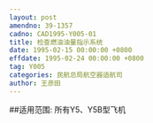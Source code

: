 ```yaml
---
layout: post
amendno: 39-1357
cadno: CAD1995-Y005-01
title: 检查燃油油量指示系统
date: 1995-02-15 00:00:00 +0800
effdate: 1995-02-24 00:00:00 +0800
tag: Y005
categories: 民航总局航空器适航司
author: 王彦田
---
```


##适用范围:
所有Y5、Y5B型飞机

